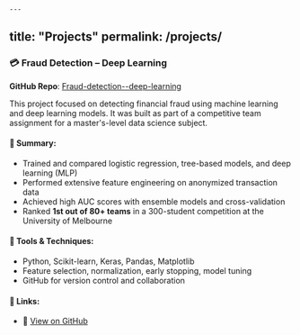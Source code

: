     ---
title: "Projects"
permalink: /projects/
---

### 💳 Fraud Detection – Deep Learning  
**GitHub Repo**: [Fraud-detection--deep-learning](https://github.com/bbblockade/Fraud-detection--deep-learning)

This project focused on detecting financial fraud using machine learning and deep learning models. It was built as part of a competitive team assignment for a master's-level data science subject.

#### 🧠 Summary:
- Trained and compared logistic regression, tree-based models, and deep learning (MLP)
- Performed extensive feature engineering on anonymized transaction data
- Achieved high AUC scores with ensemble models and cross-validation
- Ranked **1st out of 80+ teams** in a 300-student competition at the University of Melbourne

#### 🧰 Tools & Techniques:
- Python, Scikit-learn, Keras, Pandas, Matplotlib
- Feature selection, normalization, early stopping, model tuning
- GitHub for version control and collaboration

#### 🔗 Links:
- 📂 [View on GitHub](https://github.com/bbblockade/Fraud-detection--deep-learning)
